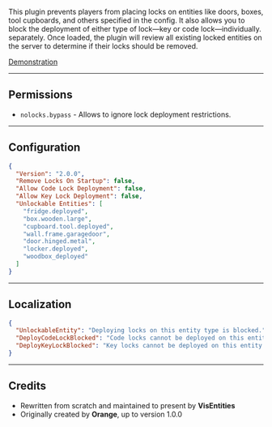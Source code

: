 This plugin prevents players from placing locks on entities like doors, boxes, tool cupboards, and others specified in the config. It also allows you to block the deployment of either type of lock—key or code lock—individually. separately. Once loaded, the plugin will review all existing locked entities on the server to determine if their locks should be removed.

[Demonstration]()

-----------------

## Permissions
- `nolocks.bypass` - Allows to ignore lock deployment restrictions.

---------------

## Configuration

```json
{
  "Version": "2.0.0",
  "Remove Locks On Startup": false,
  "Allow Code Lock Deployment": false,
  "Allow Key Lock Deployment": false,
  "Unlockable Entities": [
    "fridge.deployed",
    "box.wooden.large",
    "cupboard.tool.deployed",
    "wall.frame.garagedoor",
    "door.hinged.metal",
    "locker.deployed",
    "woodbox_deployed"
  ]
}
```

-----------------------

## Localization

```json
{
  "UnlockableEntity": "Deploying locks on this entity type is blocked.",
  "DeployCodeLockBlocked": "Code locks cannot be deployed on this entity.",
  "DeployKeyLockBlocked": "Key locks cannot be deployed on this entity."
}
```

---------------


## Credits

 * Rewritten from scratch and maintained to present by **VisEntities**
 * Originally created by **Orange**, up to version 1.0.0